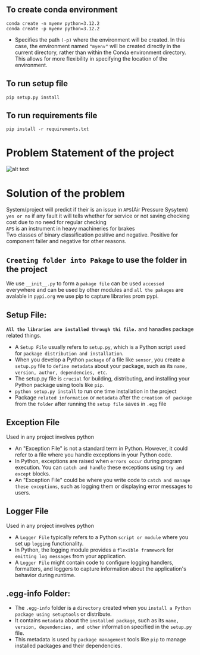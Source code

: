 ## To create conda environment<br>
```conda create -n myenv python=3.12.2```<br>
```conda create -p myenv python=3.12.2```<br>
* Specifies the path `(-p)` where the environment will be created. In this case, the environment named `"myenv"` will be created directly in the current directory, rather than within the Conda environment directory. This allows for more flexibility in specifying the location of the environment.
## To run setup file<br>
```pip setup.py install```<br>
## To run requirements file<br>
```pip install -r requirements.txt```

# Problem Statement of the project
![alt text](image.png)
# Solution of the problem
System/project will predict if their is an issue in `APS`(Air Pressure Sysytem) `yes or no` if any fault it will tells whether for service or not saving checking cost due to no need for regular checking<br>
`APS` is an instrument in heavy machineries for brakes<br>
Two classes of binary classification positive and negative. Positive for component failer and negative for other reasons.
## `Creating folder into Pakage` to use the folder in the project
We use `__init__.py` to form a `pakage file` can be used `accessed` everywhere and can be used by other modules and `all the pakages` are avalable in `pypi.org` we use pip to capture libraries prom pypi.

## Setup File:
**`All the libraries are installed through thi file.`** and hanadles package related things.
- A `Setup File` usually refers to `setup.py`, which is a Python script used for `package distribution and installation`.
- When you develop a Python `package` of a file like `sensor`, you create a `setup.py` file to `define metadata` about your package, such as its `name, version, author, dependencies, etc`.
- The setup.py file is `crucial` for building, distributing, and installing your Python package using tools like `pip`.
- `python setup.py install` to run one time installation in the project
- Package `related information` or `metadata` after the `creation of package` from the `folder` after running the `setup file` saves in `.egg` file

## Exception File
Used in any project involves python
- An "Exception File" is not a standard term in Python. However, it could refer to a file where you handle exceptions in your Python code.
- In Python, exceptions are raised when `errors occur` during program execution. You can `catch and handle` these exceptions using `try and except` blocks.
- An "Exception File" could be where you write code to `catch and manage these exceptions`, such as logging them or displaying error messages to users.
## Logger File
Used in any project involves python
- A `Logger File` typically refers to a Python `script or module` where you set up `logging` functionality.
- In Python, the logging module provides a `flexible framework` for `emitting log messages` from your application.
- A `Logger File` might contain code to configure logging handlers, formatters, and loggers to capture information about the application's behavior during runtime.

## .egg-info Folder:
- The `.egg-info` folder is a `directory` created when you `install a Python package using setuptools` or distribute.
- It contains `metadata` about the `installed package`, such as its `name, version, dependencies, and other` information specified in the `setup.py` file.
- This metadata is used by `package management` tools like `pip` to manage installed packages and their dependencies.